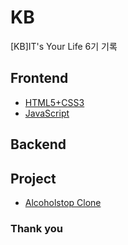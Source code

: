 # KB

[KB]IT's Your Life 6기 기록

## Frontend

- [HTML5+CSS3](./Frontend/HTML5+CSS3.md)
- [JavaScript](./Frontend/JavaScript.md)

## Backend

## Project

- [Alcoholstop Clone](https://github.com/JGStudy/Alcoholstop)

### Thank you
